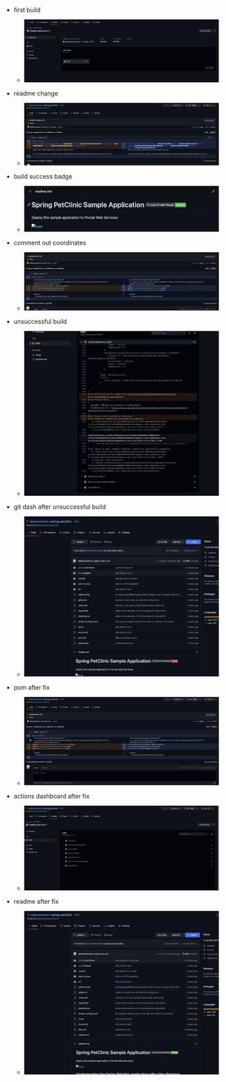 - first build
  - ![](images/firstbuild.png)

- readme change
  - ![](images/readme_change.png)


- build success badge
  - ![](images/green_status.png)


- comment out coordinates
  - ![](images/comment_out_coordinates.png)


- unsuccessful build
  - ![](images/unsucessfulbuild.png)


- git dash after unsuccessful build 
  - ![](images/buildfailed_basgge.png)


- pom after fix
  - ![](images/fix_pom.png)


- actions dashboard after fix 
  - ![](images/actions_dash_after_fix.png)



- readme after fix 
  - ![](images/readme_after_fix.png)
